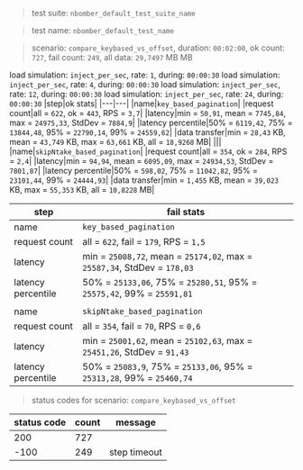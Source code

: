 > test suite: `nbomber_default_test_suite_name`

> test name: `nbomber_default_test_name`

> scenario: `compare_keybased_vs_offset`, duration: `00:02:00`, ok count: `727`, fail count: `249`, all data: `29,7497` MB MB

load simulation: `inject_per_sec`, rate: `1`, during: `00:00:30`
load simulation: `inject_per_sec`, rate: `4`, during: `00:00:30`
load simulation: `inject_per_sec`, rate: `12`, during: `00:00:30`
load simulation: `inject_per_sec`, rate: `24`, during: `00:00:30`
|step|ok stats|
|---|---|
|name|`key_based_pagination`|
|request count|all = `622`, ok = `443`, RPS = `3,7`|
|latency|min = `50,91`, mean = `7745,84`, max = `24975,33`, StdDev = `7884,9`|
|latency percentile|50% = `6119,42`, 75% = `13844,48`, 95% = `22790,14`, 99% = `24559,62`|
|data transfer|min = `28,43` KB, mean = `43,749` KB, max = `63,661` KB, all = `18,9268` MB|
|||
|name|`skipNtake_based_pagination`|
|request count|all = `354`, ok = `284`, RPS = `2,4`|
|latency|min = `94,94`, mean = `6095,09`, max = `24934,53`, StdDev = `7801,87`|
|latency percentile|50% = `598,02`, 75% = `11042,82`, 95% = `23101,44`, 99% = `24444,93`|
|data transfer|min = `1,455` KB, mean = `39,023` KB, max = `55,353` KB, all = `10,8228` MB|

|step|fail stats|
|---|---|
|name|`key_based_pagination`|
|request count|all = `622`, fail = `179`, RPS = `1,5`|
|latency|min = `25008,72`, mean = `25174,02`, max = `25587,34`, StdDev = `178,03`|
|latency percentile|50% = `25133,06`, 75% = `25280,51`, 95% = `25575,42`, 99% = `25591,81`|
|||
|name|`skipNtake_based_pagination`|
|request count|all = `354`, fail = `70`, RPS = `0,6`|
|latency|min = `25001,62`, mean = `25102,63`, max = `25451,26`, StdDev = `91,43`|
|latency percentile|50% = `25083,9`, 75% = `25133,06`, 95% = `25313,28`, 99% = `25460,74`|
> status codes for scenario: `compare_keybased_vs_offset`

|status code|count|message|
|---|---|---|
|200|727||
|-100|249|step timeout|

